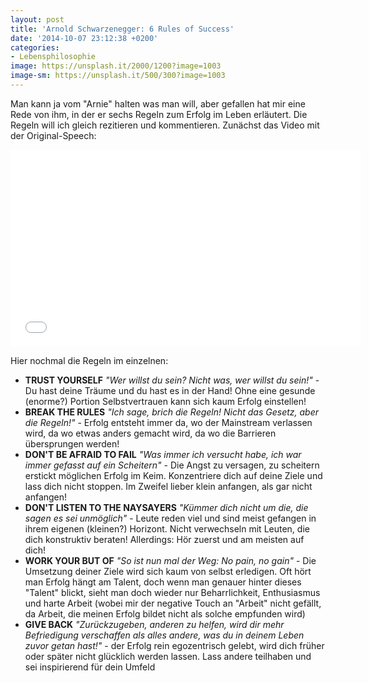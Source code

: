 ```yaml
---
layout: post
title: 'Arnold Schwarzenegger: 6 Rules of Success'
date: '2014-10-07 23:12:38 +0200'
categories:
- Lebensphilosophie
image: https://unsplash.it/2000/1200?image=1003
image-sm: https://unsplash.it/500/300?image=1003
---
```

Man kann ja vom "Arnie" halten was man will, aber gefallen hat mir eine Rede von ihm, in der er sechs
Regeln zum Erfolg im Leben erl&auml;utert. Die Regeln will ich gleich rezitieren und kommentieren. 
Zun&auml;chst das Video mit der Original-Speech:

<iframe src="&#47;&#47;www.youtube.com&#47;embed&#47;Ftl9Qk0v6Lg" width="560" height="315" frameborder="0" allowfullscreen="allowfullscreen"></iframe>

Hier nochmal die Regeln im einzelnen:

- **TRUST YOURSELF**
    *"Wer willst du sein? Nicht was, wer willst du sein!"* - Du hast deine Tr&auml;ume und du hast es in der 
    Hand! Ohne eine gesunde (enorme?) Portion Selbstvertrauen kann sich kaum Erfolg einstellen!
- **BREAK THE RULES**
    *"Ich sage, brich die Regeln! Nicht das Gesetz, aber die Regeln!"* - Erfolg entsteht immer da, wo der 
    Mainstream verlassen wird, da wo etwas anders gemacht wird, da wo die Barrieren &uuml;bersprungen werden!
- **DON'T BE AFRAID TO FAIL**
    *"Was immer ich versucht habe, ich war immer gefasst auf ein Scheitern"* - Die Angst zu versagen, zu 
    scheitern erstickt m&ouml;glichen Erfolg im Keim. Konzentriere dich auf deine Ziele und lass dich nicht 
    stoppen. Im Zweifel lieber klein anfangen, als gar nicht anfangen!
- **DON'T LISTEN TO THE NAYSAYERS**
    *"K&uuml;mmer dich nicht um die, die sagen es sei unm&ouml;glich"* - Leute reden viel und sind meist
    gefangen in ihrem eigenen (kleinen?) Horizont. Nicht verwechseln mit Leuten, die dich konstruktiv 
    beraten! Allerdings: H&ouml;r zuerst und am meisten auf dich!
- **WORK YOUR BUT OF**
    *"So ist nun mal der Weg: No pain, no gain"* - Die Umsetzung deiner Ziele wird sich kaum von selbst 
    erledigen. Oft h&ouml;rt man Erfolg h&auml;ngt am Talent, doch wenn man genauer hinter dieses "Talent" 
    blickt, sieht man doch wieder nur Beharrlichkeit, Enthusiasmus und harte Arbeit (wobei mir der negative 
    Touch an "Arbeit" nicht gef&auml;llt, da Arbeit, die meinen Erfolg bildet nicht als solche empfunden wird)
- **GIVE BACK**
    *"Zur&uuml;ckzugeben, anderen zu helfen, wird dir mehr Befriedigung verschaffen als alles andere, 
    was du in deinem Leben zuvor getan hast!"* - der Erfolg rein egozentrisch gelebt, wird dich fr&uuml;her 
    oder sp&auml;ter nicht gl&uuml;cklich werden lassen. Lass andere teilhaben und sei inspirierend f&uuml;r 
    dein Umfeld

